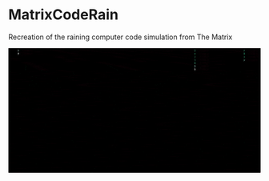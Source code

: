 # MatrixCodeRain
Recreation of the raining computer code simulation from The Matrix

![](MatrixDemo.gif)
